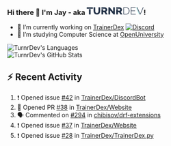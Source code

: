### Hi there 👋 I'm Jay - aka <img src="https://raw.githubusercontent.com/TurnrDev/TurnrDev/master/Logo/SVG/TurnrDev_Logo_Dark%20Blue%20%26%20Teal.svg" alt="TurnrDev" height="17.5px">!

- 🔭 I’m currently working on [TrainerDex](https://www.github.com/TrainerDex) [![Discord](https://discordapp.com/api/v6/guilds/364313717720219651/widget.png?style=shield)](http://discord.trainerdex.co.uk/)
- 🤔 I’m studying Computer Science at [OpenUniversity](http://www.open.ac.uk/courses/computing-it/degrees/bsc-computing-it-software-q62-soft)

![TurnrDev's Languages](https://github-readme-stats.vercel.app/api/top-langs/?username=TurnrDev&layout=compact&hide_border=true&title_color=1fa6aa&text_color=233247)
<br>
![TurnrDev's GitHub Stats](https://github-readme-stats.vercel.app/api?username=TurnrDev&show_icons=true&hide_border=true&count_private=true&include_all_commits=true&icon_color=1fa6aa&title_color=1fa6aa&text_color=233247)
<br>

## :zap: Recent Activity

<!--START_SECTION:activity-->
1. ❗️ Opened issue [#42](https://github.com//TrainerDex/DiscordBot/issues/42) in [TrainerDex/DiscordBot](https://github.com//TrainerDex/DiscordBot)
2. 💪 Opened PR [#38](https://github.com//TrainerDex/Website/pull/38) in [TrainerDex/Website](https://github.com//TrainerDex/Website)
3. 🗣 Commented on [#294](https://github.com//chibisov/drf-extensions/issues/294) in [chibisov/drf-extensions](https://github.com//chibisov/drf-extensions)
4. ❗️ Opened issue [#37](https://github.com//TrainerDex/Website/issues/37) in [TrainerDex/Website](https://github.com//TrainerDex/Website)
5. ❗️ Opened issue [#28](https://github.com//TrainerDex/TrainerDex.py/issues/28) in [TrainerDex/TrainerDex.py](https://github.com//TrainerDex/TrainerDex.py)
<!--END_SECTION:activity-->
